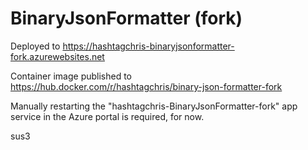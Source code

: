 # BinaryJsonFormatter (fork)

Deployed to https://hashtagchris-binaryjsonformatter-fork.azurewebsites.net

Container image published to https://hub.docker.com/r/hashtagchris/binary-json-formatter-fork

Manually restarting the "hashtagchris-BinaryJsonFormatter-fork" app service in the Azure portal is required, for now.

sus3
